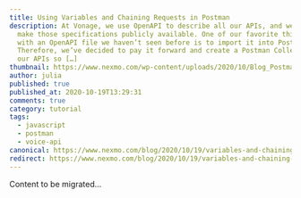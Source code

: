 ```yaml
---
title: Using Variables and Chaining Requests in Postman
description: At Vonage, we use OpenAPI to describe all our APIs, and we also
  make those specifications publicly available. One of our favorite things to do
  with an OpenAPI file we haven’t seen before is to import it into Postman.
  Therefore, we’ve decided to pay it forward and create a Postman Collection for
  our APIs so […]
thumbnail: https://www.nexmo.com/wp-content/uploads/2020/10/Blog_Postman2_1200x600.png
author: julia
published: true
published_at: 2020-10-19T13:29:31
comments: true
category: tutorial
tags:
  - javascript
  - postman
  - voice-api
canonical: https://www.nexmo.com/blog/2020/10/19/variables-and-chaining-requests-in-postman
redirect: https://www.nexmo.com/blog/2020/10/19/variables-and-chaining-requests-in-postman
---
```

Content to be migrated...